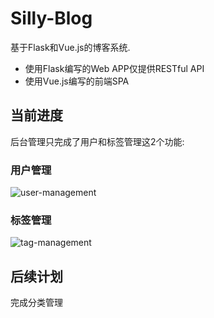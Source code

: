 # Silly-Blog

基于Flask和Vue.js的博客系统.

* 使用Flask编写的Web APP仅提供RESTful API
* 使用Vue.js编写的前端SPA

## 当前进度

后台管理只完成了用户和标签管理这2个功能:

### 用户管理

![user-management](https://raw.githubusercontent.com/garenchan/silly-blog/master/docs/snapshots/user-management.gif)

### 标签管理

![tag-management](https://raw.githubusercontent.com/garenchan/silly-blog/master/docs/snapshots/tag-management.gif)

## 后续计划

完成分类管理
